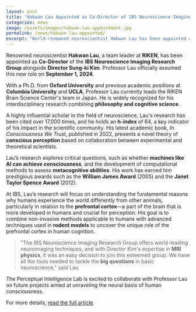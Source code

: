 ```yaml
---
layout: post
title: "Hakwan Lau Appointed as Co-Director of IBS Neuroscience Imaging Research Group"
categories: news
image: /assets/images/hakwan-lau-appointment.jpg
permalink: /news/hakwan-lau-appointed/
excerpt: "World-renowned neuroscientist Hakwan Lau has been appointed as Co-Director of the IBS Neuroscience Imaging Research Group, leading groundbreaking research on the neural mechanisms of consciousness."
---
```


Renowned neuroscientist **Hakwan Lau**, a team leader at **RIKEN**, has been appointed as **Co-Director** of the **IBS Neuroscience Imaging Research Group** alongside **Director Sung-ki Kim**. Professor Lau officially assumed this new role on **September 1, 2024**.

With a Ph.D. from **Oxford University** and previous academic positions at **Columbia University** and **UCLA**, Professor Lau currently leads the RIKEN Brain Science Center's team in Japan. He is widely recognized for his interdisciplinary research combining **philosophy and cognitive science**.

A highly influential scholar in the field of neuroscience, Lau's research has been cited over 17,000 times, and he holds an **h-index** of 64, a key indicator of his impact in the scientific community. His latest academic book, *In Consciousness We Trust*, published in 2022, presents a novel theory of **conscious perception** based on collaboration between experimental and theoretical scientists.

Lau’s research explores critical questions, such as whether **machines like AI can achieve consciousness**, and the development of computational methods to assess **metacognitive abilities**. His work has earned him prestigious awards such as the **William James Award** (2005) and the **Janet Taylor Spence Award** (2012).

At IBS, Lau’s research will focus on understanding the fundamental reasons why humans experience the world differently from other animals, particularly in relation to the **prefrontal cortex**—a part of the brain that is more developed in humans and crucial for perception. His goal is to combine non-invasive methods applicable to humans with advanced techniques used in **rodent models** to uncover the unique role of the prefrontal cortex in human cognition.

> "The IBS Neuroscience Imaging Research Group offers world-leading neuroimaging techniques, and with Director Kim's expertise in **MRI physics**, it was an easy decision to join this esteemed group. We have all the tools needed to tackle the **big questions** in basic neuroscience," said Lau.

The Perceptual Intelligence Lab is excited to collaborate with Professor Lau on future projects aimed at unraveling the neural basis of human consciousness.

For more details, [read the full article](https://eng.skku.edu/skku/campus/skk_comm/news01.do?mode=view&articleNo=120412&article.offset=0&articleLimit=10).
